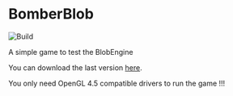 # BomberBlob

![Build](https://github.com/alexdesaint/BomberBlob/workflows/Build/badge.svg)

A simple game to test the BlobEngine

You can download the last version [here](https://github.com/alexdesaint/BomberBlob/releases).

You only need OpenGL 4.5 compatible drivers to run the game !!!
